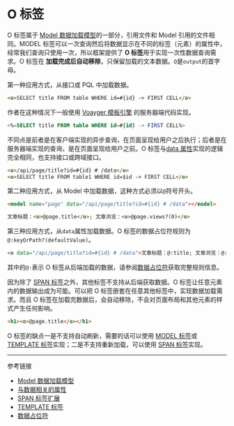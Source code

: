 # O 标签

O 标签属于 [Model 数据加载模型](/root.js/model.md)的一部分，引用文件和 Model 引用的文件相同。MODEL 标签可以一次查询然后将数据显示在不同的标签（元素）的属性中，经常我们查询只使用一次，所以框架提供了 **O 标签**用于实现一次性数据查询需求。O 标签在 **加载完成后自动移除**，只保留加载的文本数据。`O`是`output`的首字母。

第一种应用方式，从接口或 PQL 中加载数据。

```html
<o>SELECT title FROM table WHERE id=#{id} -> FIRST CELL</o>
```

作者在这种情况下一般使用 [Voayger 模板引擎](/voyager/overview.md) 的服务器端代码实现。

```sql
<%=SELECT title FROM table WHERE id=#{id} -> FIRST CELL%>
```

不同点是前者是在客户端实现的异步查询，在页面呈现给用户之后执行；后者是在服务器端实现的查询，是在页面呈现给用户之前。O 标签与[data 属性](/root.js/data.md)实现的逻辑完全相同，也支持接口或跨域接口。

```html
<o>/api/page/title?id=#{id} # /data</o>
<o>SELECT title FROM table1 WHERE id=$id -> FIRST CELL</o>
```

第二种应用方式，从 Model 中加载数据，这种方式必须以`@`符号开头。

```html
<model name="page" data="/api/page/title?id=#{id} # /data"></model>

文章标题：<o>@page.title</o>; 文章浏览：<o>@page.views?(0)</o>
```

第三种应用方式，从`data`属性加载数据。O 标签的数据占位符规则为 `@:keyOrPath?(defaultValue)`。

```html
<o data="/api/page/title?id=#{id} # /data">文章标题：@:title; 文章浏览：@:views?(0)</o>
```

其中的`@:`表示 O 标签从后端加载的数据，请参阅[数据占位符](/root.js/holder.md)获取完整规则信息。

因为除了 [SPAN 标签](/root.js/span.md)之外，其他标签不支持从后端获取数据。O 标签让任意元素内的数据输出成为可能。可以把 O 标签嵌套在任意其他标签中，实现数据加载需求。而且 O 标签在加载完数据后，会自动移除，不会对页面布局和其他元素的样式产生任何影响。

```html
<h1><o>@page.title</o></h1>
```

O 标签的缺点一是不支持自动刷新，需要的话可以使用 [MODEL 标签](/root.js/model.md)或 [TEMPLATE 标签](/root.js/template.md)实现；二是不支持重新加载，可以使用 [SPAN 标签](/root.js/span.md)实现。

---
参考链接

* [Model 数据加载模型](/root.js/model.md)
* [与数据相关的属性](/root.js/data.md)
* [SPAN 标签扩展](/root.js/span.md)
* [TEMPLATE 标签](/root.js/template.md)
* [数据占位符](/root.js/holder.md)